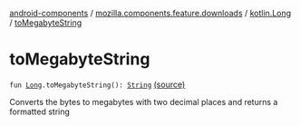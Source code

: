 [android-components](../../index.md) / [mozilla.components.feature.downloads](../index.md) / [kotlin.Long](index.md) / [toMegabyteString](./to-megabyte-string.md)

# toMegabyteString

`fun `[`Long`](https://kotlinlang.org/api/latest/jvm/stdlib/kotlin/-long/index.html)`.toMegabyteString(): `[`String`](https://kotlinlang.org/api/latest/jvm/stdlib/kotlin/-string/index.html) [(source)](https://github.com/mozilla-mobile/android-components/blob/master/components/feature/downloads/src/main/java/mozilla/components/feature/downloads/DownloadDialogFragment.kt#L65)

Converts the bytes to megabytes with two decimal places and returns a formatted string

